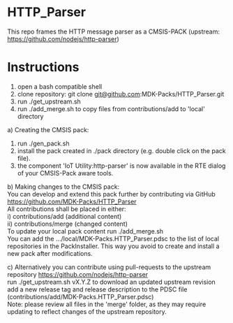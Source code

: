 # HTTP_Parser
This repo frames the HTTP message parser as a CMSIS-PACK  (upstream: https://github.com/nodejs/http-parser)

# Instructions
1) open a bash compatible shell
2) clone repository: git clone git@github.com:MDK-Packs/HTTP_Parser.git
3) run ./get_upstream.sh
4) run ./add_merge.sh to copy files from contributions/add to 'local' directory 

a) Creating the CMSIS pack:
   1) run ./gen_pack.sh
   2) install the pack created in ./pack directory (e.g. double click on the pack file).
   3) the component 'IoT Utility:http-parser' is now available in the RTE dialog of your CMSIS-Pack aware tools.

b) Making changes to the CMSIS pack:  
   You can develop and extend this pack further by contributing via GitHub 
   https://github.com/MDK-Packs/HTTP_Parser  
   All contributions shall be placed in either:  
   i)  contributions/add (additional content)  
   ii) contributions/merge (changed content)  
   To update your local pack content run ./add_merge.sh  
   You can add the .../local/MDK-Packs.HTTP_Parser.pdsc to the list of local repositories in the PackInstaller.
   This way you avoid to create and install a new pack after modifications.

c) Alternatively you can contribute using pull-requests to the upstream repository 
   https://github.com/nodejs/http-parser  
   run ./get_upstream.sh vX.Y.Z to download an updated upstream revision  
   add a new release tag and release description to the PDSC file (contributions/add/MDK-Packs.HTTP_Parser.pdsc)  
   Note: please review all files in the 'merge' folder, as they may require updating to reflect changes of the upstream
   repository.


